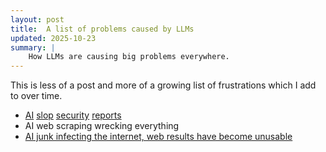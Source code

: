 ```yaml
---
layout: post
title:  A list of problems caused by LLMs
updated: 2025-10-23
summary: |
    How LLMs are causing big problems everywhere.
---
```


This is less of a post and more of a growing list of frustrations which I add to over time.

- [AI](https://www.youtube.com/watch?v=6n2eDcRjSsk) [slop](https://daniel.haxx.se/blog/2025/07/14/death-by-a-thousand-slops/) [security](https://www.youtube.com/watch?v=xy-u1evNmVo) [reports](https://www.youtube.com/watch?v=8w6r4MKSe4I)
- AI web scraping wrecking everything
- [AI junk infecting the internet, web results have become unusable](https://github.com/tailwindlabs/tailwindcss/discussions/14763)
